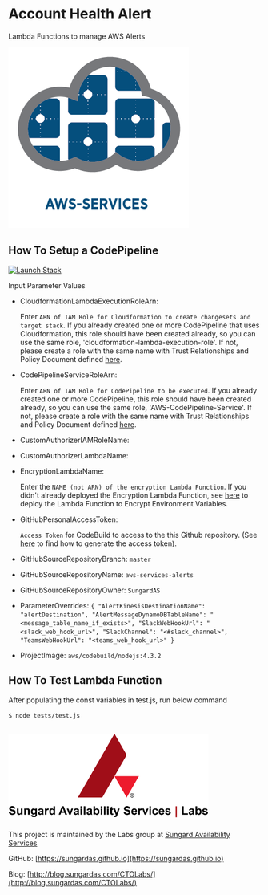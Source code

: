 
# Account Health Alert

Lambda Functions to manage AWS Alerts

![aws-services][aws-services-image]

## How To Setup a CodePipeline

<a href="https://console.aws.amazon.com/cloudformation/home?region=us-east-1#/stacks/new?stackName=ServerlessCodePipeline&amp;templateURL=https://s3.amazonaws.com/cloudformation-serverless-codepipeline.us-east-1/codepipeline_s3.yaml"><img src="https://camo.githubusercontent.com/210bb3bfeebe0dd2b4db57ef83837273e1a51891/68747470733a2f2f73332e616d617a6f6e6177732e636f6d2f636c6f7564666f726d6174696f6e2d6578616d706c65732f636c6f7564666f726d6174696f6e2d6c61756e63682d737461636b2e706e67" alt="Launch Stack" data-canonical-src="https://s3.amazonaws.com/cloudformation-examples/cloudformation-launch-stack.png" /></a>

Input Parameter Values

- CloudformationLambdaExecutionRoleArn:

  Enter `ARN of IAM Role for Cloudformation to create changesets and target stack`. If you already created one or more CodePipeline that uses Cloudformation, this role should have been created already, so you can use the same role, 'cloudformation-lambda-execution-role'. If not, please create a role with the same name with Trust Relationships and Policy Document defined <a href="https://s3.amazonaws.com/cloudformation-serverless-codepipeline.us-east-1/roles/role_cloudformation-lambda-execution-role.json">here</a>.

- CodePipelineServiceRoleArn:

  Enter `ARN of IAM Role for CodePipeline to be executed`. If you already created one or more CodePipeline, this role should have been created already, so you can use the same role, 'AWS-CodePipeline-Service'. If not, please create a role with the same name with Trust Relationships and Policy Document defined <a href="https://s3.amazonaws.com/cloudformation-serverless-codepipeline.us-east-1/roles/role_AWS-CodePipeline-Service.json">here</a>.

- CustomAuthorizerIAMRoleName:

- CustomAuthorizerLambdaName:

- EncryptionLambdaName:

  Enter the `NAME (not ARN) of the encryption Lambda Function`. If you didn't already deployed the Encryption Lambda Function, see <a href="https://github.com/SungardAS/aws-services-encryption">here</a> to deploy the Lambda Function to Encrypt Environment Variables.

- GitHubPersonalAccessToken:

  `Access Token` for CodeBuild to access to the this Github repository. (See <a href="https://help.github.com/articles/creating-an-access-token-for-command-line-use/">here</a> to find how to generate the access token).

- GitHubSourceRepositoryBranch: `master`

- GitHubSourceRepositoryName: `aws-services-alerts`

- GitHubSourceRepositoryOwner: `SungardAS`

- ParameterOverrides: `{ "AlertKinesisDestinationName": "alertDestination", "AlertMessageDynamoDBTableName": "<message_table_name_if_exists>", "SlackWebHookUrl": "<slack_web_hook_url>", "SlackChannel": "<#slack_channel>", "TeamsWebHookUrl": "<teams_web_hook_url>" }`

- ProjectImage: `aws/codebuild/nodejs:4.3.2`

## How To Test Lambda Function

After populating the const variables in test.js, run below command

    $ node tests/test.js

## [![Sungard Availability Services | Labs][labs-logo]][labs-github-url]

This project is maintained by the Labs group at [Sungard Availability
Services](http://sungardas.com)

GitHub: [https://sungardas.github.io](https://sungardas.github.io)

Blog:
[http://blog.sungardas.com/CTOLabs/](http://blog.sungardas.com/CTOLabs/)

[labs-github-url]: https://sungardas.github.io
[labs-logo]: https://raw.githubusercontent.com/SungardAS/repo-assets/master/images/logos/sungardas-labs-logo-small.png
[aws-services-image]: ./docs/images/logo.png?raw=true
